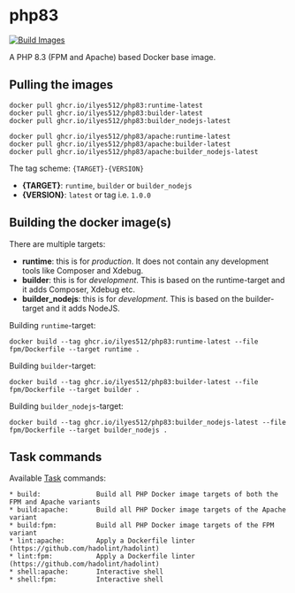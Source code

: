 # php83

[![Build Images](https://github.com/Ilyes512/php83/actions/workflows/main.yml/badge.svg)](https://github.com/Ilyes512/php83/actions/workflows/main.yml)

A PHP 8.3 (FPM and Apache) based Docker base image.

## Pulling the images

```
docker pull ghcr.io/ilyes512/php83:runtime-latest
docker pull ghcr.io/ilyes512/php83:builder-latest
docker pull ghcr.io/ilyes512/php83:builder_nodejs-latest

docker pull ghcr.io/ilyes512/php83/apache:runtime-latest
docker pull ghcr.io/ilyes512/php83/apache:builder-latest
docker pull ghcr.io/ilyes512/php83/apache:builder_nodejs-latest
```

The tag scheme: `{TARGET}-{VERSION}`

- **{TARGET}**: `runtime`, `builder` or `builder_nodejs`
- **{VERSION}**: `latest` or tag i.e. `1.0.0`

## Building the docker image(s)

There are multiple targets:

  - **runtime**: this is for *production*. It does not contain any development tools like Composer and Xdebug.
  - **builder**: this is for *development*. This is based on the runtime-target and it adds Composer, Xdebug etc.
  - **builder_nodejs**: this is for *development*. This is based on the builder-target and it adds NodeJS.

Building `runtime`-target:

```
docker build --tag ghcr.io/ilyes512/php83:runtime-latest --file fpm/Dockerfile --target runtime .
```

Building `builder`-target:

```
docker build --tag ghcr.io/ilyes512/php83:builder-latest --file fpm/Dockerfile --target builder .
```

Building `builder_nodejs`-target:

```
docker build --tag ghcr.io/ilyes512/php83:builder_nodejs-latest --file fpm/Dockerfile --target builder_nodejs .
```

## Task commands

Available [Task](https://taskfile.dev/#/) commands:

```
* build:              Build all PHP Docker image targets of both the FPM and Apache variants
* build:apache:       Build all PHP Docker image targets of the Apache variant
* build:fpm:          Build all PHP Docker image targets of the FPM variant
* lint:apache:        Apply a Dockerfile linter (https://github.com/hadolint/hadolint)
* lint:fpm:           Apply a Dockerfile linter (https://github.com/hadolint/hadolint)
* shell:apache:       Interactive shell
* shell:fpm:          Interactive shell
```
